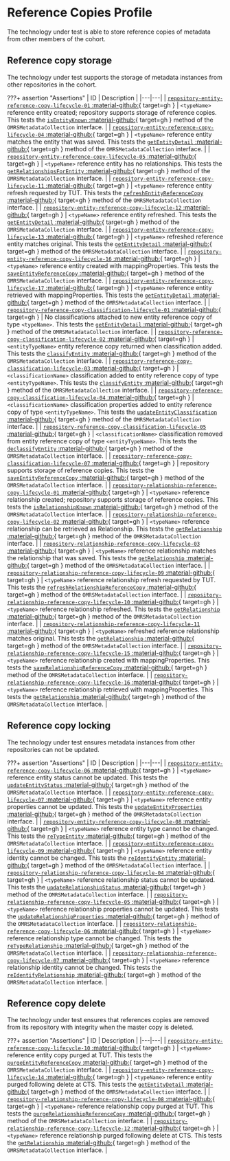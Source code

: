 <!-- SPDX-License-Identifier: CC-BY-4.0 -->
<!-- Copyright Contributors to the Egeria project. -->

# Reference Copies Profile

The technology under test is able to store reference copies of metadata from other members of the cohort.

## Reference copy storage

The technology under test supports the storage of metadata instances from other repositories in the cohort.

???+ assertion "Assertions"
    | ID | Description |
    |---|---|
    | [`repository-entity-reference-copy-lifecycle-01` :material-github:](https://github.com/odpi/egeria/blob/master/open-metadata-conformance-suite/open-metadata-conformance-suite-server/src/main/java/org/odpi/openmetadata/conformance/tests/repository/instances/TestSupportedEntityReferenceCopyLifecycle.java){ target=gh } | `<typeName>` reference entity created; repository supports storage of reference copies. This tests the [`isEntityKnown` :material-github:](https://github.com/odpi/egeria/blob/master/open-metadata-implementation/repository-services/repository-services-apis/src/main/java/org/odpi/openmetadata/repositoryservices/connectors/stores/metadatacollectionstore/OMRSMetadataCollection.java){ target=gh } method of the `OMRSMetadataCollection` interface. |
    | [`repository-entity-reference-copy-lifecycle-04` :material-github:](https://github.com/odpi/egeria/blob/master/open-metadata-conformance-suite/open-metadata-conformance-suite-server/src/main/java/org/odpi/openmetadata/conformance/tests/repository/instances/TestSupportedEntityReferenceCopyLifecycle.java){ target=gh } | `<typeName>` reference entity matches the entity that was saved. This tests the [`getEntityDetail` :material-github:](https://github.com/odpi/egeria/blob/master/open-metadata-implementation/repository-services/repository-services-apis/src/main/java/org/odpi/openmetadata/repositoryservices/connectors/stores/metadatacollectionstore/OMRSMetadataCollection.java){ target=gh } method of the `OMRSMetadataCollection` interface. |
    | [`repository-entity-reference-copy-lifecycle-05` :material-github:](https://github.com/odpi/egeria/blob/master/open-metadata-conformance-suite/open-metadata-conformance-suite-server/src/main/java/org/odpi/openmetadata/conformance/tests/repository/instances/TestSupportedEntityReferenceCopyLifecycle.java){ target=gh } | `<typeName>` reference entity has no relationships. This tests the [`getRelationshipsForEntity` :material-github:](https://github.com/odpi/egeria/blob/master/open-metadata-implementation/repository-services/repository-services-apis/src/main/java/org/odpi/openmetadata/repositoryservices/connectors/stores/metadatacollectionstore/OMRSMetadataCollection.java){ target=gh } method of the `OMRSMetadataCollection` interface. |
    | [`repository-entity-reference-copy-lifecycle-11` :material-github:](https://github.com/odpi/egeria/blob/master/open-metadata-conformance-suite/open-metadata-conformance-suite-server/src/main/java/org/odpi/openmetadata/conformance/tests/repository/instances/TestSupportedEntityReferenceCopyLifecycle.java){ target=gh } | `<typeName>` reference entity refresh requested by TUT. This tests the [`refreshEntityReferenceCopy` :material-github:](https://github.com/odpi/egeria/blob/master/open-metadata-implementation/repository-services/repository-services-apis/src/main/java/org/odpi/openmetadata/repositoryservices/connectors/stores/metadatacollectionstore/OMRSMetadataCollection.java){ target=gh } method of the `OMRSMetadataCollection` interface. |
    | [`repository-entity-reference-copy-lifecycle-12` :material-github:](https://github.com/odpi/egeria/blob/master/open-metadata-conformance-suite/open-metadata-conformance-suite-server/src/main/java/org/odpi/openmetadata/conformance/tests/repository/instances/TestSupportedEntityReferenceCopyLifecycle.java){ target=gh } | `<typeName>` reference entity refreshed. This tests the [`getEntityDetail` :material-github:](https://github.com/odpi/egeria/blob/master/open-metadata-implementation/repository-services/repository-services-apis/src/main/java/org/odpi/openmetadata/repositoryservices/connectors/stores/metadatacollectionstore/OMRSMetadataCollection.java){ target=gh } method of the `OMRSMetadataCollection` interface. |
    | [`repository-entity-reference-copy-lifecycle-13` :material-github:](https://github.com/odpi/egeria/blob/master/open-metadata-conformance-suite/open-metadata-conformance-suite-server/src/main/java/org/odpi/openmetadata/conformance/tests/repository/instances/TestSupportedEntityReferenceCopyLifecycle.java){ target=gh } | `<typeName>` refreshed reference entity matches original. This tests the [`getEntityDetail` :material-github:](https://github.com/odpi/egeria/blob/master/open-metadata-implementation/repository-services/repository-services-apis/src/main/java/org/odpi/openmetadata/repositoryservices/connectors/stores/metadatacollectionstore/OMRSMetadataCollection.java){ target=gh } method of the `OMRSMetadataCollection` interface. |
    | [`repository-entity-reference-copy-lifecycle-16` :material-github:](https://github.com/odpi/egeria/blob/master/open-metadata-conformance-suite/open-metadata-conformance-suite-server/src/main/java/org/odpi/openmetadata/conformance/tests/repository/instances/TestSupportedEntityReferenceCopyLifecycle.java){ target=gh } | `<typeName>` reference entity created with mappingProperties. This tests the [`saveEntityReferenceCopy` :material-github:](https://github.com/odpi/egeria/blob/master/open-metadata-implementation/repository-services/repository-services-apis/src/main/java/org/odpi/openmetadata/repositoryservices/connectors/stores/metadatacollectionstore/OMRSMetadataCollection.java){ target=gh } method of the `OMRSMetadataCollection` interface. |
    | [`repository-entity-reference-copy-lifecycle-17` :material-github:](https://github.com/odpi/egeria/blob/master/open-metadata-conformance-suite/open-metadata-conformance-suite-server/src/main/java/org/odpi/openmetadata/conformance/tests/repository/instances/TestSupportedEntityReferenceCopyLifecycle.java){ target=gh } | `<typeName>` reference entity retrieved with mappingProperties. This tests the [`getEntityDetail` :material-github:](https://github.com/odpi/egeria/blob/master/open-metadata-implementation/repository-services/repository-services-apis/src/main/java/org/odpi/openmetadata/repositoryservices/connectors/stores/metadatacollectionstore/OMRSMetadataCollection.java){ target=gh } method of the `OMRSMetadataCollection` interface. |
    | [`repository-reference-copy-classification-lifecycle-01` :material-github:](https://github.com/odpi/egeria/blob/master/open-metadata-conformance-suite/open-metadata-conformance-suite-server/src/main/java/org/odpi/openmetadata/conformance/tests/repository/instances/TestSupportedReferenceCopyClassificationLifecycle.java){ target=gh } | No classifications attached to new entity reference copy of type `<typeName>`. This tests the [`getEntityDetail` :material-github:](https://github.com/odpi/egeria/blob/master/open-metadata-implementation/repository-services/repository-services-apis/src/main/java/org/odpi/openmetadata/repositoryservices/connectors/stores/metadatacollectionstore/OMRSMetadataCollection.java){ target=gh } method of the `OMRSMetadataCollection` interface. |
    | [`repository-reference-copy-classification-lifecycle-02` :material-github:](https://github.com/odpi/egeria/blob/master/open-metadata-conformance-suite/open-metadata-conformance-suite-server/src/main/java/org/odpi/openmetadata/conformance/tests/repository/instances/TestSupportedReferenceCopyClassificationLifecycle.java){ target=gh } | `<entityTypeName>` entity reference copy returned when classification added. This tests the [`classifyEntity` :material-github:](https://github.com/odpi/egeria/blob/master/open-metadata-implementation/repository-services/repository-services-apis/src/main/java/org/odpi/openmetadata/repositoryservices/connectors/stores/metadatacollectionstore/OMRSMetadataCollection.java){ target=gh } method of the `OMRSMetadataCollection` interface. |
    | [`repository-reference-copy-classification-lifecycle-03` :material-github:](https://github.com/odpi/egeria/blob/master/open-metadata-conformance-suite/open-metadata-conformance-suite-server/src/main/java/org/odpi/openmetadata/conformance/tests/repository/instances/TestSupportedReferenceCopyClassificationLifecycle.java){ target=gh } | `<classificationName>` classification added to entity reference copy of type `<entityTypeName>`. This tests the [`classifyEntity` :material-github:](https://github.com/odpi/egeria/blob/master/open-metadata-implementation/repository-services/repository-services-apis/src/main/java/org/odpi/openmetadata/repositoryservices/connectors/stores/metadatacollectionstore/OMRSMetadataCollection.java){ target=gh } method of the `OMRSMetadataCollection` interface. |
    | [`repository-reference-copy-classification-lifecycle-04` :material-github:](https://github.com/odpi/egeria/blob/master/open-metadata-conformance-suite/open-metadata-conformance-suite-server/src/main/java/org/odpi/openmetadata/conformance/tests/repository/instances/TestSupportedReferenceCopyClassificationLifecycle.java){ target=gh } | `<classificationName>` classification properties added to entity reference copy of type `<entityTypeName>`. This tests the [`updateEntityClassification` :material-github:](https://github.com/odpi/egeria/blob/master/open-metadata-implementation/repository-services/repository-services-apis/src/main/java/org/odpi/openmetadata/repositoryservices/connectors/stores/metadatacollectionstore/OMRSMetadataCollection.java){ target=gh } method of the `OMRSMetadataCollection` interface. |
    | [`repository-reference-copy-classification-lifecycle-05` :material-github:](https://github.com/odpi/egeria/blob/master/open-metadata-conformance-suite/open-metadata-conformance-suite-server/src/main/java/org/odpi/openmetadata/conformance/tests/repository/instances/TestSupportedReferenceCopyClassificationLifecycle.java){ target=gh } | `<classificationName>` classification removed from entity reference copy of type `<entityTypeName>`. This tests the [`declassifyEntity` :material-github:](https://github.com/odpi/egeria/blob/master/open-metadata-implementation/repository-services/repository-services-apis/src/main/java/org/odpi/openmetadata/repositoryservices/connectors/stores/metadatacollectionstore/OMRSMetadataCollection.java){ target=gh } method of the `OMRSMetadataCollection` interface. |
    | [`repository-reference-copy-classification-lifecycle-07` :material-github:](https://github.com/odpi/egeria/blob/master/open-metadata-conformance-suite/open-metadata-conformance-suite-server/src/main/java/org/odpi/openmetadata/conformance/tests/repository/instances/TestSupportedReferenceCopyClassificationLifecycle.java){ target=gh } |  repository supports storage of reference copies. This tests the [`saveEntityReferenceCopy` :material-github:](https://github.com/odpi/egeria/blob/master/open-metadata-implementation/repository-services/repository-services-apis/src/main/java/org/odpi/openmetadata/repositoryservices/connectors/stores/metadatacollectionstore/OMRSMetadataCollection.java){ target=gh } method of the `OMRSMetadataCollection` interface. |
    | [`repository-relationship-reference-copy-lifecycle-01` :material-github:](https://github.com/odpi/egeria/blob/master/open-metadata-conformance-suite/open-metadata-conformance-suite-server/src/main/java/org/odpi/openmetadata/conformance/tests/repository/instances/TestSupportedRelationshipReferenceCopyLifecycle.java){ target=gh } | `<typeName>` reference relationship created; repository supports storage of reference copies. This tests the [`isRelationshipKnown` :material-github:](https://github.com/odpi/egeria/blob/master/open-metadata-implementation/repository-services/repository-services-apis/src/main/java/org/odpi/openmetadata/repositoryservices/connectors/stores/metadatacollectionstore/OMRSMetadataCollection.java){ target=gh } method of the `OMRSMetadataCollection` interface. |
    | [`repository-relationship-reference-copy-lifecycle-02` :material-github:](https://github.com/odpi/egeria/blob/master/open-metadata-conformance-suite/open-metadata-conformance-suite-server/src/main/java/org/odpi/openmetadata/conformance/tests/repository/instances/TestSupportedRelationshipReferenceCopyLifecycle.java){ target=gh } | `<typeName>` reference relationship can be retrieved as Relationship. This tests the [`getRelationship` :material-github:](https://github.com/odpi/egeria/blob/master/open-metadata-implementation/repository-services/repository-services-apis/src/main/java/org/odpi/openmetadata/repositoryservices/connectors/stores/metadatacollectionstore/OMRSMetadataCollection.java){ target=gh } method of the `OMRSMetadataCollection` interface. |
    | [`repository-relationship-reference-copy-lifecycle-03` :material-github:](https://github.com/odpi/egeria/blob/master/open-metadata-conformance-suite/open-metadata-conformance-suite-server/src/main/java/org/odpi/openmetadata/conformance/tests/repository/instances/TestSupportedRelationshipReferenceCopyLifecycle.java){ target=gh } | `<typeName>` reference relationship matches the relationship that was saved. This tests the [`getRelationship` :material-github:](https://github.com/odpi/egeria/blob/master/open-metadata-implementation/repository-services/repository-services-apis/src/main/java/org/odpi/openmetadata/repositoryservices/connectors/stores/metadatacollectionstore/OMRSMetadataCollection.java){ target=gh } method of the `OMRSMetadataCollection` interface. |
    | [`repository-relationship-reference-copy-lifecycle-09` :material-github:](https://github.com/odpi/egeria/blob/master/open-metadata-conformance-suite/open-metadata-conformance-suite-server/src/main/java/org/odpi/openmetadata/conformance/tests/repository/instances/TestSupportedRelationshipReferenceCopyLifecycle.java){ target=gh } | `<typeName>` reference relationship refresh requested by TUT. This tests the [`refreshRelationshipReferenceCopy` :material-github:](https://github.com/odpi/egeria/blob/master/open-metadata-implementation/repository-services/repository-services-apis/src/main/java/org/odpi/openmetadata/repositoryservices/connectors/stores/metadatacollectionstore/OMRSMetadataCollection.java){ target=gh } method of the `OMRSMetadataCollection` interface. |
    | [`repository-relationship-reference-copy-lifecycle-10` :material-github:](https://github.com/odpi/egeria/blob/master/open-metadata-conformance-suite/open-metadata-conformance-suite-server/src/main/java/org/odpi/openmetadata/conformance/tests/repository/instances/TestSupportedRelationshipReferenceCopyLifecycle.java){ target=gh } | `<typeName>` reference relationship refreshed. This tests the [`getRelationship` :material-github:](https://github.com/odpi/egeria/blob/master/open-metadata-implementation/repository-services/repository-services-apis/src/main/java/org/odpi/openmetadata/repositoryservices/connectors/stores/metadatacollectionstore/OMRSMetadataCollection.java){ target=gh } method of the `OMRSMetadataCollection` interface. |
    | [`repository-relationship-reference-copy-lifecycle-11` :material-github:](https://github.com/odpi/egeria/blob/master/open-metadata-conformance-suite/open-metadata-conformance-suite-server/src/main/java/org/odpi/openmetadata/conformance/tests/repository/instances/TestSupportedRelationshipReferenceCopyLifecycle.java){ target=gh } | `<typeName>` refreshed reference relationship matches original. This tests the [`getRelationship` :material-github:](https://github.com/odpi/egeria/blob/master/open-metadata-implementation/repository-services/repository-services-apis/src/main/java/org/odpi/openmetadata/repositoryservices/connectors/stores/metadatacollectionstore/OMRSMetadataCollection.java){ target=gh } method of the `OMRSMetadataCollection` interface. |
    | [`repository-relationship-reference-copy-lifecycle-15` :material-github:](https://github.com/odpi/egeria/blob/master/open-metadata-conformance-suite/open-metadata-conformance-suite-server/src/main/java/org/odpi/openmetadata/conformance/tests/repository/instances/TestSupportedRelationshipReferenceCopyLifecycle.java){ target=gh } | `<typeName>` reference relationship created with mappingProperties. This tests the [`saveRelationshipReferenceCopy` :material-github:](https://github.com/odpi/egeria/blob/master/open-metadata-implementation/repository-services/repository-services-apis/src/main/java/org/odpi/openmetadata/repositoryservices/connectors/stores/metadatacollectionstore/OMRSMetadataCollection.java){ target=gh } method of the `OMRSMetadataCollection` interface. |
    | [`repository-relationship-reference-copy-lifecycle-16` :material-github:](https://github.com/odpi/egeria/blob/master/open-metadata-conformance-suite/open-metadata-conformance-suite-server/src/main/java/org/odpi/openmetadata/conformance/tests/repository/instances/TestSupportedRelationshipReferenceCopyLifecycle.java){ target=gh } | `<typeName>` reference relationship retrieved with mappingProperties. This tests the [`getRelationship` :material-github:](https://github.com/odpi/egeria/blob/master/open-metadata-implementation/repository-services/repository-services-apis/src/main/java/org/odpi/openmetadata/repositoryservices/connectors/stores/metadatacollectionstore/OMRSMetadataCollection.java){ target=gh } method of the `OMRSMetadataCollection` interface. |

## Reference copy locking

The technology under test ensures metadata instances from other repositories can not be updated.

???+ assertion "Assertions"
    | ID | Description |
    |---|---|
    | [`repository-entity-reference-copy-lifecycle-06` :material-github:](https://github.com/odpi/egeria/blob/master/open-metadata-conformance-suite/open-metadata-conformance-suite-server/src/main/java/org/odpi/openmetadata/conformance/tests/repository/instances/TestSupportedEntityReferenceCopyLifecycle.java){ target=gh } | `<typeName>` reference entity status cannot be updated. This tests the [`updateEntityStatus` :material-github:](https://github.com/odpi/egeria/blob/master/open-metadata-implementation/repository-services/repository-services-apis/src/main/java/org/odpi/openmetadata/repositoryservices/connectors/stores/metadatacollectionstore/OMRSMetadataCollection.java){ target=gh } method of the `OMRSMetadataCollection` interface. |
    | [`repository-entity-reference-copy-lifecycle-07` :material-github:](https://github.com/odpi/egeria/blob/master/open-metadata-conformance-suite/open-metadata-conformance-suite-server/src/main/java/org/odpi/openmetadata/conformance/tests/repository/instances/TestSupportedEntityReferenceCopyLifecycle.java){ target=gh } | `<typeName>` reference entity properties cannot be updated. This tests the [`updateEntityProperties` :material-github:](https://github.com/odpi/egeria/blob/master/open-metadata-implementation/repository-services/repository-services-apis/src/main/java/org/odpi/openmetadata/repositoryservices/connectors/stores/metadatacollectionstore/OMRSMetadataCollection.java){ target=gh } method of the `OMRSMetadataCollection` interface. |
    | [`repository-entity-reference-copy-lifecycle-08` :material-github:](https://github.com/odpi/egeria/blob/master/open-metadata-conformance-suite/open-metadata-conformance-suite-server/src/main/java/org/odpi/openmetadata/conformance/tests/repository/instances/TestSupportedEntityReferenceCopyLifecycle.java){ target=gh } | `<typeName>` reference entity type cannot be changed. This tests the [`reTypeEntity` :material-github:](https://github.com/odpi/egeria/blob/master/open-metadata-implementation/repository-services/repository-services-apis/src/main/java/org/odpi/openmetadata/repositoryservices/connectors/stores/metadatacollectionstore/OMRSMetadataCollection.java){ target=gh } method of the `OMRSMetadataCollection` interface. |
    | [`repository-entity-reference-copy-lifecycle-09` :material-github:](https://github.com/odpi/egeria/blob/master/open-metadata-conformance-suite/open-metadata-conformance-suite-server/src/main/java/org/odpi/openmetadata/conformance/tests/repository/instances/TestSupportedEntityReferenceCopyLifecycle.java){ target=gh } | `<typeName>` reference entity identity cannot be changed. This tests the [`reIdentifyEntity` :material-github:](https://github.com/odpi/egeria/blob/master/open-metadata-implementation/repository-services/repository-services-apis/src/main/java/org/odpi/openmetadata/repositoryservices/connectors/stores/metadatacollectionstore/OMRSMetadataCollection.java){ target=gh } method of the `OMRSMetadataCollection` interface. |
    | [`repository-relationship-reference-copy-lifecycle-04` :material-github:](https://github.com/odpi/egeria/blob/master/open-metadata-conformance-suite/open-metadata-conformance-suite-server/src/main/java/org/odpi/openmetadata/conformance/tests/repository/instances/TestSupportedRelationshipReferenceCopyLifecycle.java){ target=gh } | `<typeName>` reference relationship status cannot be updated. This tests the [`updateRelationshipStatus` :material-github:](https://github.com/odpi/egeria/blob/master/open-metadata-implementation/repository-services/repository-services-apis/src/main/java/org/odpi/openmetadata/repositoryservices/connectors/stores/metadatacollectionstore/OMRSMetadataCollection.java){ target=gh } method of the `OMRSMetadataCollection` interface. |
    | [`repository-relationship-reference-copy-lifecycle-05` :material-github:](https://github.com/odpi/egeria/blob/master/open-metadata-conformance-suite/open-metadata-conformance-suite-server/src/main/java/org/odpi/openmetadata/conformance/tests/repository/instances/TestSupportedRelationshipReferenceCopyLifecycle.java){ target=gh } | `<typeName>` reference relationship properties cannot be updated. This tests the [`updateRelationshipProperties` :material-github:](https://github.com/odpi/egeria/blob/master/open-metadata-implementation/repository-services/repository-services-apis/src/main/java/org/odpi/openmetadata/repositoryservices/connectors/stores/metadatacollectionstore/OMRSMetadataCollection.java){ target=gh } method of the `OMRSMetadataCollection` interface. |
    | [`repository-relationship-reference-copy-lifecycle-06` :material-github:](https://github.com/odpi/egeria/blob/master/open-metadata-conformance-suite/open-metadata-conformance-suite-server/src/main/java/org/odpi/openmetadata/conformance/tests/repository/instances/TestSupportedRelationshipReferenceCopyLifecycle.java){ target=gh } | `<typeName>` reference relationship type cannot be changed. This tests the [`reTypeRelationship` :material-github:](https://github.com/odpi/egeria/blob/master/open-metadata-implementation/repository-services/repository-services-apis/src/main/java/org/odpi/openmetadata/repositoryservices/connectors/stores/metadatacollectionstore/OMRSMetadataCollection.java){ target=gh } method of the `OMRSMetadataCollection` interface. |
    | [`repository-relationship-reference-copy-lifecycle-07` :material-github:](https://github.com/odpi/egeria/blob/master/open-metadata-conformance-suite/open-metadata-conformance-suite-server/src/main/java/org/odpi/openmetadata/conformance/tests/repository/instances/TestSupportedRelationshipReferenceCopyLifecycle.java){ target=gh } | `<typeName>` reference relationship identity cannot be changed. This tests the [`reIdentifyRelationship` :material-github:](https://github.com/odpi/egeria/blob/master/open-metadata-implementation/repository-services/repository-services-apis/src/main/java/org/odpi/openmetadata/repositoryservices/connectors/stores/metadatacollectionstore/OMRSMetadataCollection.java){ target=gh } method of the `OMRSMetadataCollection` interface. |

## Reference copy delete

The technology under test ensures that references copies are removed from its repository with integrity when the master copy is deleted.

???+ assertion "Assertions"
    | ID | Description |
    |---|---|
    | [`repository-entity-reference-copy-lifecycle-10` :material-github:](https://github.com/odpi/egeria/blob/master/open-metadata-conformance-suite/open-metadata-conformance-suite-server/src/main/java/org/odpi/openmetadata/conformance/tests/repository/instances/TestSupportedEntityReferenceCopyLifecycle.java){ target=gh } | `<typeName>` reference entity copy purged at TUT. This tests the [`purgeEntityReferenceCopy` :material-github:](https://github.com/odpi/egeria/blob/master/open-metadata-implementation/repository-services/repository-services-apis/src/main/java/org/odpi/openmetadata/repositoryservices/connectors/stores/metadatacollectionstore/OMRSMetadataCollection.java){ target=gh } method of the `OMRSMetadataCollection` interface. |
    | [`repository-entity-reference-copy-lifecycle-14` :material-github:](https://github.com/odpi/egeria/blob/master/open-metadata-conformance-suite/open-metadata-conformance-suite-server/src/main/java/org/odpi/openmetadata/conformance/tests/repository/instances/TestSupportedEntityReferenceCopyLifecycle.java){ target=gh } | `<typeName>` reference entity purged following delete at CTS. This tests the [`getEntityDetail` :material-github:](https://github.com/odpi/egeria/blob/master/open-metadata-implementation/repository-services/repository-services-apis/src/main/java/org/odpi/openmetadata/repositoryservices/connectors/stores/metadatacollectionstore/OMRSMetadataCollection.java){ target=gh } method of the `OMRSMetadataCollection` interface. |
    | [`repository-relationship-reference-copy-lifecycle-08` :material-github:](https://github.com/odpi/egeria/blob/master/open-metadata-conformance-suite/open-metadata-conformance-suite-server/src/main/java/org/odpi/openmetadata/conformance/tests/repository/instances/TestSupportedRelationshipReferenceCopyLifecycle.java){ target=gh } | `<typeName>` reference relationship copy purged at TUT. This tests the [`purgeRelationshipReferenceCopy` :material-github:](https://github.com/odpi/egeria/blob/master/open-metadata-implementation/repository-services/repository-services-apis/src/main/java/org/odpi/openmetadata/repositoryservices/connectors/stores/metadatacollectionstore/OMRSMetadataCollection.java){ target=gh } method of the `OMRSMetadataCollection` interface. |
    | [`repository-relationship-reference-copy-lifecycle-12` :material-github:](https://github.com/odpi/egeria/blob/master/open-metadata-conformance-suite/open-metadata-conformance-suite-server/src/main/java/org/odpi/openmetadata/conformance/tests/repository/instances/TestSupportedRelationshipReferenceCopyLifecycle.java){ target=gh } | `<typeName>` reference relationship purged following delete at CTS. This tests the [`getRelationship` :material-github:](https://github.com/odpi/egeria/blob/master/open-metadata-implementation/repository-services/repository-services-apis/src/main/java/org/odpi/openmetadata/repositoryservices/connectors/stores/metadatacollectionstore/OMRSMetadataCollection.java){ target=gh } method of the `OMRSMetadataCollection` interface. |
